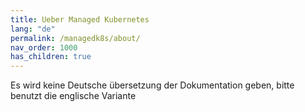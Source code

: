 ```yaml
---
title: Ueber Managed Kubernetes
lang: "de"
permalink: /managedk8s/about/
nav_order: 1000
has_children: true
---
```


Es wird keine Deutsche übersetzung der Dokumentation geben, bitte benutzt die englische Variante
